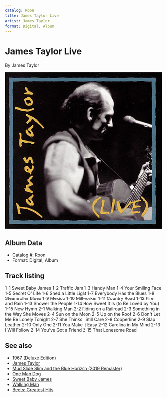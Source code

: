 ```yaml
---
catalog: Roon
title: James Taylor Live
artist: James Taylor
format: Digital, Album
---
```


# James Taylor Live

By James Taylor

![](../../assets/albumcovers/James_Taylor-James_Taylor_Live.png)

## Album Data

- Catalog #: Roon
- Format: Digital, Album


## Track listing


1-1 Sweet Baby James
1-2 Traffic Jam
1-3 Handy Man
1-4 Your Smiling Face
1-5 Secret O' Life
1-6 Shed a Little Light
1-7 Everybody Has the Blues
1-8 Steamroller Blues
1-9 Mexico
1-10 Millworker
1-11 Country Road
1-12 Fire and Rain
1-13 Shower the People
1-14 How Sweet It Is (to Be Loved by You)
1-15 New Hymn
2-1 Walking Man
2-2 Riding on a Railroad
2-3 Something in the Way She Moves
2-4 Sun on the Moon
2-5 Up on the Roof
2-6 Don't Let Me Be Lonely Tonight
2-7 She Thinks I Still Care
2-8 Copperline
2-9 Slap Leather
2-10 Only One
2-11 You Make It Easy
2-12 Carolina in My Mind
2-13 I Will Follow
2-14 You've Got a Friend
2-15 That Lonesome Road


## See also

- [1967 (Deluxe Edition)](1967_Deluxe_Edition.md)
- [James Taylor](James_Taylor.md)
- [Mud Slide Slim and the Blue Horizon (2019 Remaster)](Mud_Slide_Slim_and_the_Blue_Horizon_2019_Remaster.md)
- [One Man Dog](One_Man_Dog.md)
- [Sweet Baby James](Sweet_Baby_James.md)
- [Walking Man](Walking_Man.md)
- [Beets: Greatest Hits](../../Beets/James_Taylor/Greatest_Hits.md)
